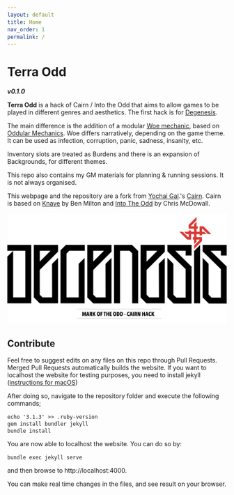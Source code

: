 ```yaml
---
layout: default
title: Home
nav_order: 1
permalink: /
---
```


# Terra Odd
***v0.1.0***

**Terra Odd** is a hack of Cairn / Into the Odd that aims to allow games to be played in different genres and aesthetics.
The first hack is for [Degenesis](https://degenesis.com/).

The main difference is the addition of a modular [Woe mechanic](core-rules.md#Woe), based on [Oddular Mechanics](https://www.bastionland.com/2016/04/oddular-mechanics.html?m=1).
Woe differs narratively, depending on the game theme.
It can be used as infection, corruption, panic, sadness, insanity, etc.

Inventory slots are treated as Burdens and there is an expansion of Backgrounds, for different themes.

This repo also contains my GM materials for planning & running sessions.
It is not always organised.

This webpage and the repository are a fork from [Yochai Gal](https://newschoolrevolution.com).'s [Cairn](https://cairnrpg.com/).
Cairn is based on [Knave](https://www.drivethrurpg.com/product/250888/Knave) by Ben Milton and [Into The Odd](https://chrismcdee.itch.io/electric-bastionland) by Chris McDowall. 

![](img/DG-moto_logo.png)

<p></p>

## Contribute

Feel free to suggest edits on any files on this repo through Pull Requests.
Merged Pull Requests automatically builds the website.
If you want to localhost the website for testing purposes, you need to install jekyll ([instructions for macOS](https://jekyllrb.com/docs/installation/macos/))

After doing so, navigate to the repository folder and execute the following commands;

```
echo '3.1.3' >> .ruby-version
gem install bundler jekyll
bundle install
```

You are now able to localhost the website.
You can do so by:

```
bundle exec jekyll serve
```

and then browse to http://localhost:4000.

You can make real time changes in the files, and see result on your browser.
